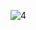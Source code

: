 
![4](https://github.com/ratamahataV1/rest_countries-APIv3/assets/11263014/2cdbb50c-1cf4-453b-abdd-b85886273452)
